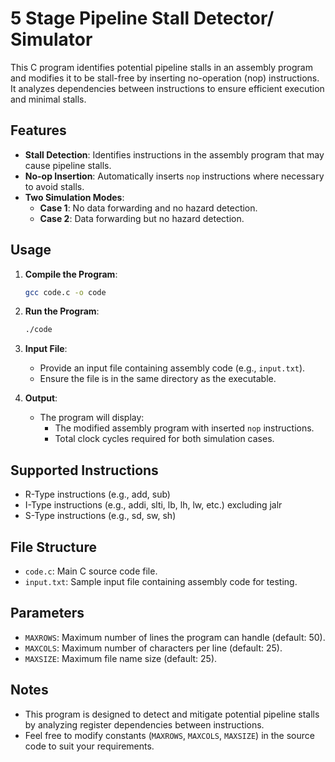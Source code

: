 # 5 Stage Pipeline Stall Detector/ Simulator

This C program identifies potential pipeline stalls in an assembly program and modifies it to be stall-free by inserting no-operation (nop) instructions. It analyzes dependencies between instructions to ensure efficient execution and minimal stalls.

## Features

- **Stall Detection**: Identifies instructions in the assembly program that may cause pipeline stalls.
- **No-op Insertion**: Automatically inserts `nop` instructions where necessary to avoid stalls.
- **Two Simulation Modes**:
  - **Case 1**: No data forwarding and no hazard detection.
  - **Case 2**: Data forwarding but no hazard detection.

## Usage

1. **Compile the Program**:
   ```bash
   gcc code.c -o code
   ```

2. **Run the Program**:
   ```bash
   ./code
   ```

3. **Input File**:
   - Provide an input file containing assembly code (e.g., `input.txt`).
   - Ensure the file is in the same directory as the executable.

4. **Output**:
   - The program will display:
     - The modified assembly program with inserted `nop` instructions.
     - Total clock cycles required for both simulation cases.

## Supported Instructions

- R-Type instructions (e.g., add, sub)
- I-Type instructions (e.g., addi, slti, lb, lh, lw, etc.) excluding jalr
- S-Type instructions (e.g., sd, sw, sh)

## File Structure

- `code.c`: Main C source code file.
- `input.txt`: Sample input file containing assembly code for testing.

## Parameters

- `MAXROWS`: Maximum number of lines the program can handle (default: 50).
- `MAXCOLS`: Maximum number of characters per line (default: 25).
- `MAXSIZE`: Maximum file name size (default: 25).

## Notes

- This program is designed to detect and mitigate potential pipeline stalls by analyzing register dependencies between instructions.
- Feel free to modify constants (`MAXROWS`, `MAXCOLS`, `MAXSIZE`) in the source code to suit your requirements.
